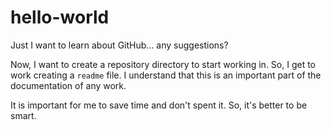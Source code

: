 # hello-world
Just I want to learn about GitHub... any suggestions?

Now, I want to create a repository  directory to start working in. So, I get to work creating a `readme` file. I understand that this is an important part of the documentation of any work. 

It is important for me to save time and don't spent it. So, it's better to be smart.
